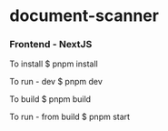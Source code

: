 # document-scanner

### Frontend - NextJS
To install
$ pnpm install

To run - dev
$ pnpm dev

To build 
$ pnpm build

To run - from build
$ pnpm start
